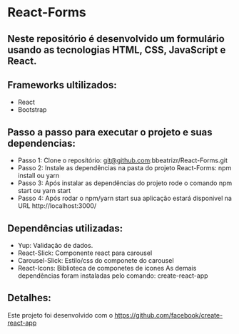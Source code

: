 # React-Forms

## Neste repositório é desenvolvido um formulário usando as tecnologias HTML, CSS, JavaScript e React. 

## Frameworks ultilizados:
- React
- Bootstrap

## Passo a passo para executar o projeto e suas dependencias:
- Passo 1: Clone o reposítório: git@github.com:bbeatrizr/React-Forms.git
- Passo 2: Instale as dependências na pasta do projeto React-Forms: npm install ou yarn
- Passo 3: Após instalar as dependências do projeto rode o comando npm start ou yarn start
- Passo 4: Após rodar o npm/yarn start sua aplicação estará disponivel na URL http://localhost:3000/ 

## Dependências utilizadas:
- Yup: Validação de dados.
- React-Slick: Componente react para carousel
- Carousel-Slick: Estilo/css do componete do carousel
- React-Icons: Biblioteca de componetes de icones
As demais dependências foram instaladas pelo comando: create-react-app

## Detalhes:
Este projeto foi desenvolvido com o https://github.com/facebook/create-react-app
